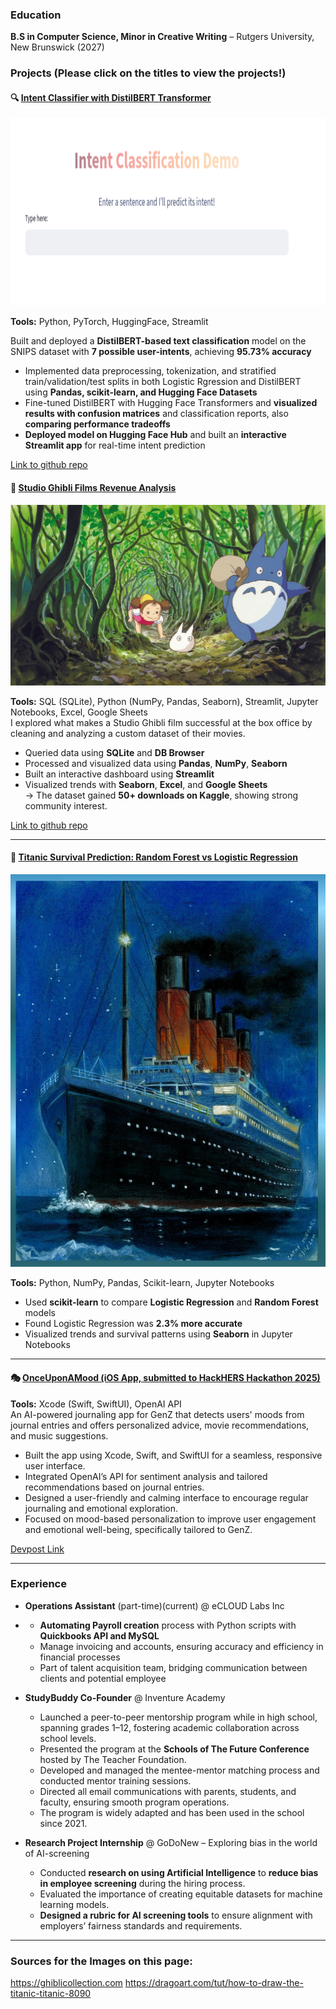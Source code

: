 ### Education
**B.S in Computer Science, Minor in Creative Writing** – Rutgers University, New Brunswick (2027)

### Projects (Please click on the titles to view the projects!)


#### 🔍 [Intent Classifier with DistilBERT Transformer](https://bert-intent-classification.streamlit.app/)

  <img src="images/intentclassifier_landingpage.png" height="300" width="600"/>

**Tools:** Python, PyTorch, HuggingFace, Streamlit

 Built and deployed a **DistilBERT-based text classification** model on the SNIPS dataset with **7 possible
user-intents**, achieving **95.73% accuracy**
- Implemented data preprocessing, tokenization, and stratified train/validation/test splits in both Logistic
Rgression and DistilBERT using **Pandas, scikit-learn, and Hugging Face Datasets**
- Fine-tuned DistilBERT with Hugging Face Transformers and **visualized results with confusion matrices**
and classification reports, also **comparing performance tradeoffs**
- **Deployed model on Hugging Face Hub** and built an **interactive Streamlit app** for real-time intent
prediction

[Link to github repo](https://github.com/priyankapanga/Intent-Classification)



#### 🎥 [Studio Ghibli Films Revenue Analysis](https://priyankapanga-studio-ghibli-revenue-analysis.streamlit.app)

  <img src="images/totoro_hires_1_7dc984c6-a680-4b5e-ac19-642c5e7617ce.png" width="600"/>

**Tools:** SQL (SQLite), Python (NumPy, Pandas, Seaborn), Streamlit, Jupyter Notebooks, Excel, Google Sheets  
I explored what makes a Studio Ghibli film successful at the box office by cleaning and analyzing a custom dataset of their movies.  
- Queried data using **SQLite** and **DB Browser**
- Processed and visualized data using **Pandas**, **NumPy**, **Seaborn**
- Built an interactive dashboard using **Streamlit**
- Visualized trends with **Seaborn**, **Excel**, and **Google Sheets**  
-> The dataset gained **50+ downloads on Kaggle**, showing strong community interest.  

[Link to github repo](https://github.com/priyankapanga/Studio-Ghibli-Revenue-Analysis)


---

#### 🚢 [Titanic Survival Prediction: Random Forest vs Logistic Regression](https://github.com/priyankapanga/Titanic-Survival-Prediction)

   <img src="images/how-to-draw-the-titanic-titanic_5e4c8e261e6bd8.95988569_34328_3_4.jpg" width="600"/>

**Tools:** Python, NumPy, Pandas, Scikit-learn, Jupyter Notebooks 
- Used **scikit-learn** to compare **Logistic Regression** and **Random Forest** models  
- Found Logistic Regression was **2.3% more accurate**  
- Visualized trends and survival patterns using **Seaborn** in Jupyter Notebooks
  

---

#### 🎭 [OnceUponAMood (iOS App, submitted to HackHERS Hackathon 2025)](https://github.com/priyankapanga/OnceUponAMood)
**Tools:** Xcode (Swift, SwiftUI), OpenAI API  
An AI-powered journaling app for GenZ that detects users' moods from journal entries and offers personalized advice, movie recommendations, and music suggestions.  
- Built the app using Xcode, Swift, and SwiftUI for a seamless, responsive user interface.
- Integrated OpenAI’s API for sentiment analysis and tailored recommendations based on journal entries.
- Designed a user-friendly and calming interface to encourage regular journaling and emotional exploration.
- Focused on mood-based personalization to improve user engagement and emotional well-being, specifically tailored to GenZ.


[Devpost Link](https://devpost.com/software/soulscribe-csbx4p)

_____

### Experience

- **Operations Assistant** (part-time)(current) @ eCLOUD Labs Inc
- 
  - **Automating Payroll creation** process with Python scripts with **Quickbooks API and MySQL**
  - Manage invoicing and accounts, ensuring accuracy and efficiency in financial processes
  - Part of talent acquisition team, bridging communication between clients and potential employee
  
- **StudyBuddy Co-Founder** @ Inventure Academy

  -  Launched a peer-to-peer mentorship program while in high school, spanning grades 1–12, fostering academic
     collaboration across school levels.
  -  Presented the program at the **Schools of The Future Conference** hosted by The Teacher Foundation.
  -  Developed and managed the mentee-mentor matching process and conducted mentor training sessions.
  -  Directed all email communications with parents, students, and faculty, ensuring smooth program operations.
  -  The program is widely adapted and has been used in the school since 2021.
  
  
- **Research Project Internship** @ GoDoNew – Exploring bias in the world of AI-screening

  - Conducted **research on using Artificial Intelligence** to **reduce bias in employee screening** during the hiring process.
  - Evaluated the importance of creating equitable datasets for machine learning models.
  - **Designed a rubric for AI screening tools** to ensure alignment with employers’ fairness standards and requirements.

---

### Sources for the Images on this page: 
https://ghiblicollection.com
https://dragoart.com/tut/how-to-draw-the-titanic-titanic-8090
